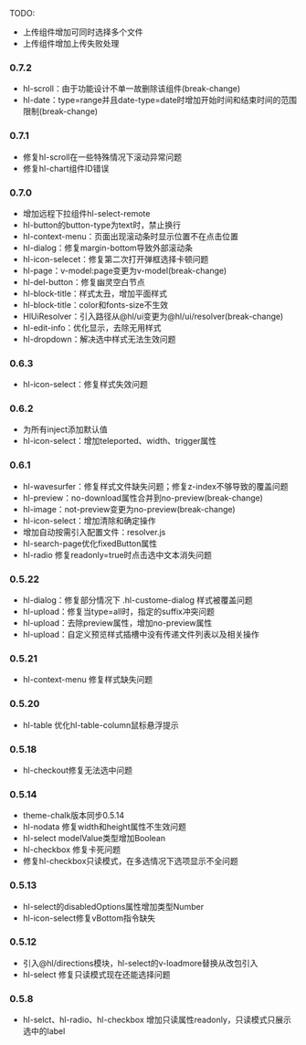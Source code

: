 TODO:

- 上传组件增加可同时选择多个文件
- 上传组件增加上传失败处理

### 0.7.2

- hl-scroll：由于功能设计不单一故删除该组件(break-change)
- hl-date：type=range并且date-type=date时增加开始时间和结束时间的范围限制(break-change)

### 0.7.1

- 修复hl-scroll在一些特殊情况下滚动异常问题
- 修复hl-chart组件ID错误

### 0.7.0

- 增加远程下拉组件hl-select-remote
- hl-button的button-type为text时，禁止换行
- hl-context-menu：页面出现滚动条时显示位置不在点击位置
- hl-dialog：修复margin-bottom导致外部滚动条
- hl-icon-selecet：修复第二次打开弹框选择卡顿问题
- hl-page：v-model:page变更为v-model(break-change)
- hl-del-button：修复幽灵空白节点
- hl-block-title：样式太丑，增加平面样式
- hl-block-title：color和fonts-size不生效
- HlUiResolver：引入路径从@hl/ui变更为@hl/ui/resolver(break-change)
- hl-edit-info：优化显示，去除无用样式
- hl-dropdown：解决选中样式无法生效问题

### 0.6.3

- hl-icon-select：修复样式失效问题

### 0.6.2

- 为所有inject添加默认值
- hl-icon-select：增加teleported、width、trigger属性

### 0.6.1

- hl-wavesurfer：修复样式文件缺失问题；修复z-index不够导致的覆盖问题
- hl-preview：no-download属性合并到no-preview(break-change)
- hl-image：not-preview变更为no-preview(break-change)
- hl-icon-select：增加清除和确定操作
- 增加自动按需引入配置文件：resolver.js
- hl-search-page优化fixedButton属性
- hl-radio 修复readonly=true时点击选中文本消失问题

### 0.5.22

- hl-dialog：修复部分情况下 .hl-custome-dialog 样式被覆盖问题
- hl-upload：修复当type=all时，指定的suffix冲突问题
- hl-upload：去除preview属性，增加no-preview属性
- hl-upload：自定义预览样式插槽中没有传递文件列表以及相关操作

### 0.5.21

- hl-context-menu 修复样式缺失问题

### 0.5.20

- hl-table 优化hl-table-column鼠标悬浮提示

### 0.5.18

- hl-checkout修复无法选中问题

### 0.5.14

- theme-chalk版本同步0.5.14
- hl-nodata 修复width和height属性不生效问题
- hl-select modelValue类型增加Boolean
- hl-checkbox 修复卡死问题
- 修复hl-checkbox只读模式，在多选情况下选项显示不全问题

### 0.5.13

- hl-select的disabledOptions属性增加类型Number
- hl-icon-select修复vBottom指令缺失

### 0.5.12

- 引入@hl/directions模块，hl-select的v-loadmore替换从改包引入
- hl-select 修复只读模式现在还能选择问题

### 0.5.8

- hl-selct、hl-radio、hl-checkbox 增加只读属性readonly，只读模式只展示选中的label
